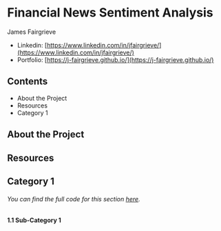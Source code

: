 # Financial News Sentiment Analysis

James Fairgrieve

 - Linkedin: [https://www.linkedin.com/in/jfairgrieve/](https://www.linkedin.com/in/jfairgrieve/)
 - Portfolio: [https://j-fairgrieve.github.io/](https://j-fairgrieve.github.io/)

## Contents
- About the Project
- Resources
- Category 1

## About the Project



## Resources



## Category 1
###### You can find the full code for this section [here](https://github.com/J-Fairgrieve/).

#### 1.1 Sub-Category 1